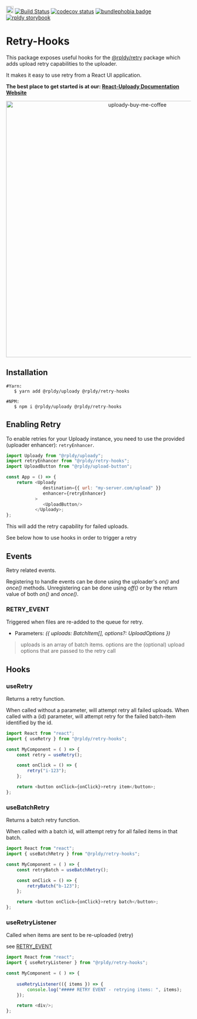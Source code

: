 <a href="https://badge.fury.io/js/%40rpldy%2Fretry-hooks">
    <img src="https://badge.fury.io/js/%40rpldy%2Fretry-hooks.svg" alt="npm version" height="20"></a>
<a href="https://github.com/rpldy/react-uploady/actions/workflows/pr.yml">
        <img src="https://github.com/rpldy/react-uploady/actions/workflows/pr.yml/badge.svg" alt="Build Status"/></a>  
<a href="https://codecov.io/gh/rpldy/react-uploady">
    <img src="https://codecov.io/gh/rpldy/react-uploady/branch/master/graph/badge.svg" alt="codecov status"/></a> 
<a href="https://bundlephobia.com/result?p=@rpldy/retry-hooks">
    <img src="https://badgen.net/bundlephobia/minzip/@rpldy/retry-hooks" alt="bundlephobia badge"/></a>
<a href="https://react-uploady-storybook.netlify.com/?path=/story/retry-hooks--with-retry">
   <img src="https://cdn.jsdelivr.net/gh/storybookjs/brand@master/badge/badge-storybook.svg" alt="rpldy storybook"/></a> 
   
# Retry-Hooks

This package exposes useful hooks for the [@rpldy/retry](https://react-uploady.org/docs/packages/rpldy-retry/) package which adds upload retry capabilities to the uploader.
 
It makes it easy to use retry from a React UI application.

**The best place to get started is at our: [React-Uploady Documentation Website](https://react-uploady.org)**

<p align="center">
    <a href="https://www.buymeacoffee.com/yoav"> 
        <img width="700" alt="uploady-buy-me-coffee" src="https://github.com/rpldy/react-uploady/assets/1102278/c6de6710-1c93-47a5-85fa-1af7170907f8">
    </a>
</p>

## Installation

```shell
#Yarn: 
   $ yarn add @rpldy/uploady @rpldy/retry-hooks

#NPM:
   $ npm i @rpldy/uploady @rpldy/retry-hooks
``` 

## Enabling Retry

To enable retries for your Uploady instance, you need to use the provided (uploader enhancer): `retryEnhancer`.

```javascript
import Uploady from "@rpldy/uploady";
import retryEnhancer from "@rpldy/retry-hooks";
import UploadButton from "@rpldy/upload-button";

const App = () => {
    return <Uploady 
              destination={{ url: "my-server.com/upload" }}
              enhancer={retryEnhancer}
           >
              <UploadButton/>
           </Uploady>;               
};

```

This will add the retry capability for failed uploads. 

See below how to use hooks in order to trigger a retry

## Events

Retry related events.

Registering to handle events can be done using the uploader's _on()_ and _once()_ methods.
Unregistering can be done using _off()_ or by the return value of both _on()_ and _once()_.

### RETRY_EVENT

Triggered when files are re-added to the queue for retry.

- Parameters: _({ uploads: BatchItem[], options?: UploadOptions })_  

> uploads is an array of batch items.
> options are the (optional) upload options that are passed to the retry call

## Hooks

### useRetry

Returns a retry function.

When called without a parameter, will attempt retry all failed uploads.
When called with a (id) parameter, will attempt retry for the failed batch-item identified by the id.

```javascript
import React from "react";
import { useRetry } from "@rpldy/retry-hooks";

const MyComponent = ( ) => {
    const retry = useRetry();

    const onClick = () => {
        retry("i-123");
    };

    return <button onClick={onClick}>retry item</button>;
};
```

### useBatchRetry 

Returns a batch retry function.

When called with a batch id, will attempt retry for all failed items in that batch.

```javascript
import React from "react";
import { useBatchRetry } from "@rpldy/retry-hooks";

const MyComponent = ( ) => {
    const retryBatch = useBatchRetry();

    const onClick = () => {
        retryBatch("b-123");
    };

    return <button onClick={onClick}>retry batch</button>;
};
```

### useRetryListener

Called when items are sent to be re-uploaded (retry)

see [RETRY_EVENT](#retry_event)

```javascript
import React from "react";
import { useRetryListener } from "@rpldy/retry-hooks";

const MyComponent = ( ) => {
    
    useRetryListener(({ items }) => {
        console.log("##### RETRY EVENT - retrying items: ", items);
    });

    return <div/>;
};
```

